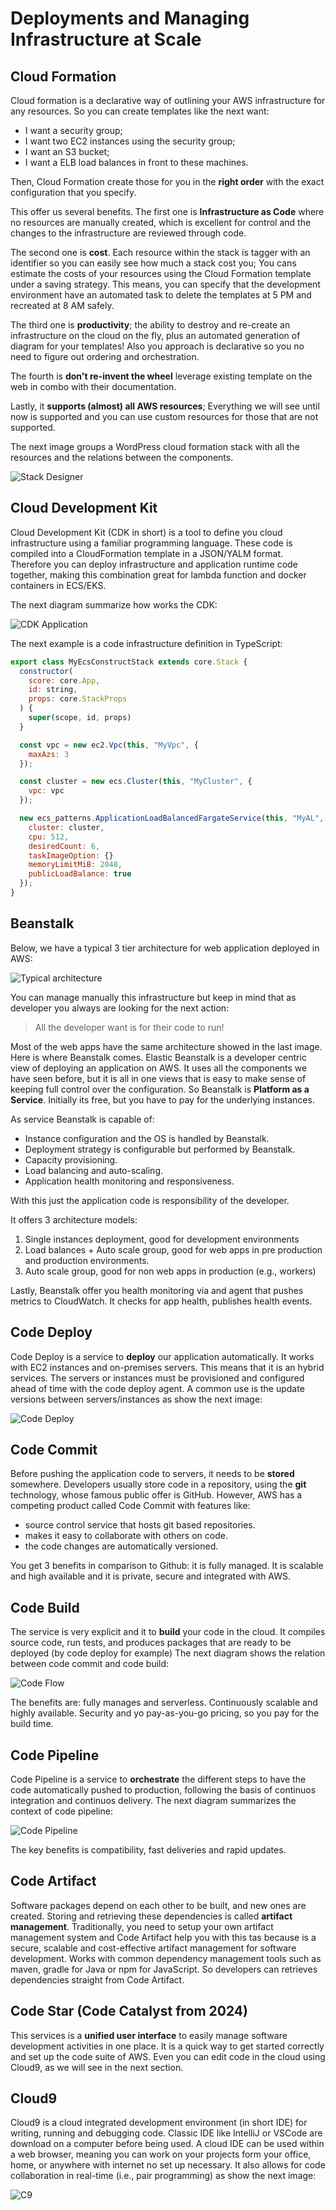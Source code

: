 Deployments and Managing Infrastructure at Scale
================================================

Cloud Formation
---------------

Cloud formation is a declarative way of outlining your AWS infrastructure for any resources. So you can create templates like the next want:

- I want a security group;
- I want two EC2 instances using the security group;
- I want an S3 bucket;
- I want a ELB load balances in front to these machines.

Then, Cloud Formation create those for you in the **right order** with the exact configuration that you specify.

This offer us several benefits. The first one is **Infrastructure as Code** where no resources are manually created, which is excellent for control and the changes to the infrastructure are reviewed through code.

The second one is **cost**. Each resource within the stack is tagger with an identifier so you can easily see how much a stack cost you; You cans estimate the costs of your resources using the Cloud Formation template under a saving strategy. This means, you can specify that the development environment have an automated task to delete the templates at 5 PM and recreated at 8 AM safely.

The third one is **productivity**; the ability to destroy and re-create an infrastructure on the cloud on the fly, plus an automated generation of diagram for your templates! Also you approach is declarative so you no need to figure out ordering and orchestration.

The fourth is **don't re-invent the wheel** leverage existing template on the web in combo with their documentation.

Lastly, it **supports (almost) all AWS resources**; Everything we will see until now is supported and you can use custom resources for those that are not supported.

The next image groups a WordPress cloud formation stack with all the resources and the relations between the components.

![Stack Designer](../assets/images/08A-stack-designer.png)

Cloud Development Kit
---------------------

Cloud Development Kit (CDK in short) is a tool to define you cloud infrastructure using a familiar programming language. These code is compiled into a CloudFormation template in a JSON/YALM format. Therefore you can deploy infrastructure and application runtime code together, making this combination great for lambda function and docker containers in ECS/EKS.

The next diagram summarize how works the CDK:

![CDK Application](../assets/images/08B-CDK-app.png)

The next example is a code infrastructure definition in TypeScript:

```js
export class MyEcsConstructStack extends core.Stack {
  constructor(
    score: core.App,
    id: string,
    props: core.StackProps
  ) {
    super(scope, id, props)
  }

  const vpc = new ec2.Vpc(this, "MyVpc", {
    maxAzs: 3
  });

  const cluster = new ecs.Cluster(this, "MyCluster", {
    vpc: vpc
  });

  new ecs_patterns.ApplicationLoadBalancedFargateService(this, "MyAL", {
    cluster: cluster,
    cpu: 512,
    desiredCount: 6,
    taskImageOption: {}
    memoryLimitMiB: 2048,
    publicLoadBalance: true
  });
}
```

Beanstalk
---------

Below, we have a typical 3 tier architecture for web application deployed in AWS:

![Typical architecture](../assets/images/08C-typical-webapp.png)

You can manage manually this infrastructure but keep in mind that as developer you always are looking for the next action:

> All the developer want is for their code to run!

Most of the web apps have the same architecture showed in the last image. Here is where Beanstalk comes. Elastic Beanstalk is a developer centric view of deploying an application on AWS. It uses all the components we have seen before, but it is all in one views that is easy to make sense of keeping full control over the configuration. So Beanstalk is **Platform as a Service**. Initially its free, but you have to pay for the underlying instances.

As service Beanstalk is capable of:

- Instance configuration and the OS is handled by Beanstalk.
- Deployment strategy is configurable but performed by Beanstalk.
- Capacity provisioning.
- Load balancing and auto-scaling.
- Application health monitoring and responsiveness.

With this just the application code is responsibility of the developer.

It offers 3 architecture models:

1. Single instances deployment, good for development environments
2. Load balances + Auto scale group, good for web apps in pre production and production environments.
3. Auto scale group, good for non web apps in production (e.g., workers)

Lastly, Beanstalk offer you health monitoring via and agent that pushes metrics to CloudWatch. It checks for app health, publishes health events.

Code Deploy
-----------

Code Deploy is a service to **deploy** our application automatically. It works with EC2 instances and on-premises servers. This means that it is an hybrid services. The servers or instances must be provisioned and configured ahead of time with the code deploy agent. A common use is the update versions between servers/instances as show the next image:

![Code Deploy](../assets/images/08D-code-deploy.png)

Code Commit
-----------

Before pushing the application code to servers, it needs to be **stored** somewhere. Developers usually store code in a repository, using the **git** technology, whose famous public offer is GitHub. However, AWS has a competing product called Code Commit with features like:

- source control service that hosts git based repositories.
- makes it easy to collaborate with others on code.
- the code changes are automatically versioned.

You get 3 benefits in comparison to Github: it is fully managed. It is scalable and high available and it is private, secure and integrated with AWS.

Code Build
----------

The service is very explicit and it to **build** your code in the cloud. It compiles source code, run tests, and produces packages that are ready to be deployed (by code deploy for example) The next diagram shows the relation between code commit and code build:

![Code Flow](../assets/images/08E-code-flow.png)

The benefits are: fully manages and serverless. Continuously scalable and highly available. Security and yo pay-as-you-go pricing, so you pay for the build time.

Code Pipeline
-------------

Code Pipeline is a service to **orchestrate** the different steps to have the code automatically pushed to production, following the basis of continuos integration and continuos delivery. The next diagram summarizes the context of code pipeline:

![Code Pipeline](../assets/images/08F-code-pipeline.png)

The key benefits is compatibility, fast deliveries and rapid updates.

Code Artifact
-------------

Software packages depend on each other to be built, and new ones are created. Storing and retrieving these dependencies is called **artifact management**. Traditionally, you need to setup your own artifact management system and Code Artifact help you with this tas because is a secure, scalable and cost-effective artifact management for software development. Works with common dependency management tools such as maven, gradle for Java or npm for JavaScript. So developers can retrieves dependencies straight from Code Artifact.

Code Star (Code Catalyst from 2024)
-----------------------------------

This services is a **unified user interface** to easily manage software development activities in one place. It is a quick way to get started correctly and set up the code suite of AWS. Even you can edit code in the cloud using Cloud9, as we will see in the next section.

Cloud9
------

Cloud9 is a cloud integrated development environment (in short IDE) for writing, running and debugging code. Classic IDE like IntelliJ or VSCode are download on a computer before being used. A cloud IDE can be used within a web browser, meaning you can work on your projects form your office, home, or anywhere with internet no set up necessary. It also allows for code collaboration in real-time (i.e., pair programming) as show the next image:

![C9](../assets/images/08G-c9.png)
